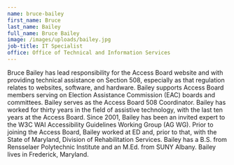 ```yaml
---
name: bruce-bailey
first_name: Bruce
last_name: Bailey
full_name: Bruce Bailey
image: /images/uploads/bailey.jpg
job-title: IT Specialist
office: Office of Technical and Information Services
---
```

Bruce Bailey has lead responsibility for the Access Board website and with providing technical assistance on Section 508, especially as that regulation relates to websites, software, and hardware. Bailey supports Access Board members serving on Election Assistance Commission (EAC) boards and committees. Bailey serves as the Access Board 508 Coordinator. Bailey has worked for thirty years in the field of assistive technology, with the last ten years at the Access Board. Since 2001, Bailey has been an invited expert to the W3C WAI Accessibility Guidelines Working Group (AG WG). Prior to joining the Access Board, Bailey worked at ED and, prior to that, with the State of Maryland, Division of Rehabilitation Services. Bailey has a B.S. from Rensselaer Polytechnic Institute and an M.Ed. from SUNY Albany. Bailey lives in Frederick, Maryland.
